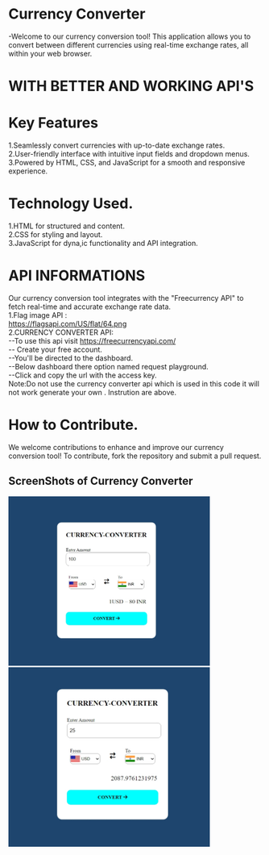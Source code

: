 # Currency Converter
-Welcome to our currency conversion tool! This application allows you to convert between different currencies using real-time exchange rates, all within your web browser.

# WITH BETTER AND WORKING API'S

# Key Features
1.Seamlessly convert currencies with up-to-date exchange rates.
<br>
2.User-friendly interface with intuitive input fields and dropdown menus.
<br>
3.Powered by HTML, CSS, and JavaScript for a smooth and responsive experience.

# Technology Used.
1.HTML for structured and content.
<br>
2.CSS for styling and layout.
<br>
3.JavaScript for dyna,ic functionality and API integration.

# API INFORMATIONS
Our currency conversion tool integrates with the "Freecurrency API" to fetch real-time and accurate exchange rate data.
<br>
1.Flag image API :
<br>
 https://flagsapi.com/US/flat/64.png
 <br>
2.CURRENCY CONVERTER API:
<br>
--To use this api visit https://freecurrencyapi.com/
<br>
  -- Create your free account.
  <br>
  --You'll be directed to the dashboard.
  <br>
  --Below dashboard there option named request playground.
  <br>
  --Click and copy the url with the access key.
<br>
  Note:Do not use the currency converter api which is used in this code it will not work generate your own . Instrution are above.

# How to Contribute.
We welcome contributions to enhance and improve our currency conversion tool! To contribute, fork the repository and submit a pull request.

## ScreenShots of Currency Converter




<img src="screen-shots/currency-converter%20interface.jpeg" alt="Currency Converter Interface" width="400">

<img src="screen-shots/currency-converter.jpeg" alt="Currency Converter" width="400">

